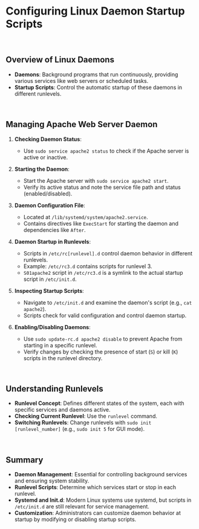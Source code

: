 # Configuring Linux Daemon Startup Scripts

<br>

## Overview of Linux Daemons

- **Daemons**: Background programs that run continuously, providing various services like web servers or scheduled tasks.
- **Startup Scripts**: Control the automatic startup of these daemons in different runlevels.

<br>

## Managing Apache Web Server Daemon

1. **Checking Daemon Status**:
   - Use `sudo service apache2 status` to check if the Apache server is active or inactive.

2. **Starting the Daemon**:
   - Start the Apache server with `sudo service apache2 start`.
   - Verify its active status and note the service file path and status (enabled/disabled).

3. **Daemon Configuration File**:
   - Located at `/lib/systemd/system/apache2.service`.
   - Contains directives like `ExecStart` for starting the daemon and dependencies like `After`.

4. **Daemon Startup in Runlevels**:
   - Scripts in `/etc/rc[runlevel].d` control daemon behavior in different runlevels.
   - Example: `/etc/rc3.d` contains scripts for runlevel 3.
   - `S01apache2` script in `/etc/rc3.d` is a symlink to the actual startup script in `/etc/init.d`.

5. **Inspecting Startup Scripts**:
   - Navigate to `/etc/init.d` and examine the daemon's script (e.g., `cat apache2`).
   - Scripts check for valid configuration and control daemon startup.

6. **Enabling/Disabling Daemons**:
   - Use `sudo update-rc.d apache2 disable` to prevent Apache from starting in a specific runlevel.
   - Verify changes by checking the presence of start (`S`) or kill (`K`) scripts in the runlevel directory.

<br>

## Understanding Runlevels

- **Runlevel Concept**: Defines different states of the system, each with specific services and daemons active.
- **Checking Current Runlevel**: Use the `runlevel` command.
- **Switching Runlevels**: Change runlevels with `sudo init [runlevel_number]` (e.g., `sudo init 5` for GUI mode).

<br>

## Summary

- **Daemon Management**: Essential for controlling background services and ensuring system stability.
- **Runlevel Scripts**: Determine which services start or stop in each runlevel.
- **Systemd and Init.d**: Modern Linux systems use systemd, but scripts in `/etc/init.d` are still relevant for service management.
- **Customization**: Administrators can customize daemon behavior at startup by modifying or disabling startup scripts.
